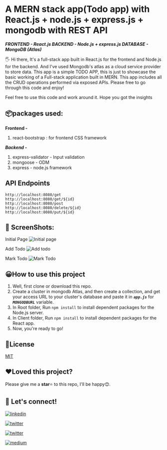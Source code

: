 
  

# A MERN stack app(Todo app) with React.js + node.js + express.js + mongodb with REST API

  
***FRONTEND - React.js
BACKEND - Node.js + express.js
DATABASE - MongoDB (Atlas)***

🖐 Hi there,  It's a full-stack app built in React.js for the frontend and Node.js for the backend. And I've used Mongodb's atlas as a cloud service provider to store data. This app is a simple TODO APP, this is just to showcase the basic working of a Full-stack application built in MERN. This app includes all the CRUD operations performed via exposed APIs. Please free to go through this code and enjoy!

Feel free to use this code and work around it. Hope you got the insights

  ## 📦packages used:
**Frontend -** 
 1. react-bootstrap : for frontend CSS framework

***Backend -*** 
 1. express-validator - Input validation
 2. mongoose - ODM
 3. express - node.js framework

## API Endpoints

    http://localhost:8080/get
    http://localhost:8080/get/${id}
    http://localhost:8080/post
    http://localhost:8080/delete/${id}
    http://localhost:8080/put/${id}
 

## 📸 ScreenShots:
Initial Page
![Initial page](https://images2.imgbox.com/4c/52/0KsbiqwY_o.jpg)

Add Todo
![Add todo](https://images2.imgbox.com/af/a5/KFCyJQOt_o.jpg)


Mark Todo
![Mark Todo](https://images2.imgbox.com/24/8e/G15Igd6E_o.jpg)


## 😀How to use this project

1. Well, first clone or download this repo.
2. Create a cluster in mongodb Atlas, and then create a collection, and get your access URL to your cluster's database and paste it in ***`app.js`*** for ***`MONGODBURL`*** variable.
3. In Root folder, Run `npm install` to install dependent packages for the Node.js server.
4. In Client folder, Run `npm install` to install dependent packages for the React app.
6. Now, you're ready to go!




## 📰License

  

[MIT](https://choosealicense.com/licenses/mit/)

  

  

## ❤️Loved this project?

Please give me a **star**⭐ to this repo, I'll be happy😊.

  

## 🔗 Let's connect!

  

  

  

[![linkedin](https://img.shields.io/badge/linkedin-0A66C2?style=for-the-badge&logo=linkedin&logoColor=white&style=plastic)](https://www.linkedin.com/in/hanoak/)

  

  

  

[![twitter](https://img.shields.io/badge/twitter-1DA1F2?style=for-the-badge&logo=twitter&logoColor=white&style=plastic)](https://twitter.com/_hanoak)

  

  

  

[![twitter](https://img.shields.io/badge/YouTube-red?style=for-the-badge&logo=youtube&logoColor=white&style=plastic)](https://www.youtube.com/channel/UCgqAS2Phb6DNyGD-8n7Jg-Q/?sub_confirmation=1)

  

  

  

[![medium](https://img.shields.io/badge/Medium-000?style=for-the-badge&logo=medium&logoColor=white&style=plastic)](https://medium.com/@hanoak)